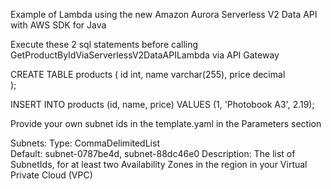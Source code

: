 Example of Lambda using the new Amazon Aurora Serverless V2 Data API with AWS SDK for Java

Execute these 2  sql statements before calling GetProductByIdViaServerlessV2DataAPILambda via API Gateway

CREATE TABLE products (
    id int,
    name varchar(255),
    price decimal    
);



INSERT INTO products (id, name, price)
VALUES (1, 'Photobook A3', 2.19); 

Provide your own subnet ids in the template.yaml in the Parameters section

 Subnets:
    Type: CommaDelimitedList  
    Default: subnet-0787be4d, subnet-88dc46e0
    Description: The list of SubnetIds, for at least two Availability Zones in the
      region in your Virtual Private Cloud (VPC)